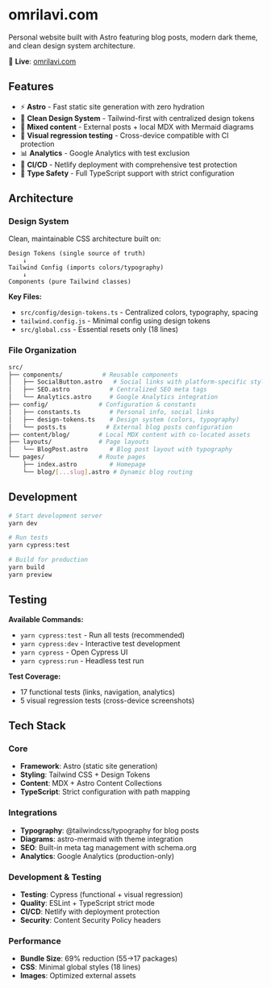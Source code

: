 # omrilavi.com

Personal website built with Astro featuring blog posts, modern dark theme, and clean design system architecture.

🔗 **Live**: [omrilavi.com](https://omrilavi.com)

## Features

- ⚡ **Astro** - Fast static site generation with zero hydration
- 🎨 **Clean Design System** - Tailwind-first with centralized design tokens
- 📝 **Mixed content** - External posts + local MDX with Mermaid diagrams
- 🧪 **Visual regression testing** - Cross-device compatible with CI protection
- 📊 **Analytics** - Google Analytics with test exclusion
- 🚀 **CI/CD** - Netlify deployment with comprehensive test protection
- 🎯 **Type Safety** - Full TypeScript support with strict configuration

## Architecture

### Design System

Clean, maintainable CSS architecture built on:

```
Design Tokens (single source of truth)
    ↓
Tailwind Config (imports colors/typography)
    ↓
Components (pure Tailwind classes)
```

**Key Files:**

- `src/config/design-tokens.ts` - Centralized colors, typography, spacing
- `tailwind.config.js` - Minimal config using design tokens
- `src/global.css` - Essential resets only (18 lines)

### File Organization

```bash
src/
├── components/           # Reusable components
│   ├── SocialButton.astro   # Social links with platform-specific styling
│   ├── SEO.astro           # Centralized SEO meta tags
│   └── Analytics.astro     # Google Analytics integration
├── config/              # Configuration & constants
│   ├── constants.ts        # Personal info, social links
│   ├── design-tokens.ts    # Design system (colors, typography)
│   └── posts.ts           # External blog posts configuration
├── content/blog/        # Local MDX content with co-located assets
├── layouts/             # Page layouts
│   └── BlogPost.astro      # Blog post layout with typography
└── pages/               # Route pages
    ├── index.astro         # Homepage
    └── blog/[...slug].astro # Dynamic blog routing
```

## Development

```bash
# Start development server
yarn dev

# Run tests
yarn cypress:test

# Build for production
yarn build
yarn preview
```

## Testing

**Available Commands:**

- `yarn cypress:test` - Run all tests (recommended)
- `yarn cypress:dev` - Interactive test development
- `yarn cypress` - Open Cypress UI
- `yarn cypress:run` - Headless test run

**Test Coverage:**

- 17 functional tests (links, navigation, analytics)
- 5 visual regression tests (cross-device screenshots)

## Tech Stack

### Core

- **Framework**: Astro (static site generation)
- **Styling**: Tailwind CSS + Design Tokens
- **Content**: MDX + Astro Content Collections
- **TypeScript**: Strict configuration with path mapping

### Integrations

- **Typography**: @tailwindcss/typography for blog posts
- **Diagrams**: astro-mermaid with theme integration
- **SEO**: Built-in meta tag management with schema.org
- **Analytics**: Google Analytics (production-only)

### Development & Testing

- **Testing**: Cypress (functional + visual regression)
- **Quality**: ESLint + TypeScript strict mode
- **CI/CD**: Netlify with deployment protection
- **Security**: Content Security Policy headers

### Performance

- **Bundle Size**: 69% reduction (55→17 packages)
- **CSS**: Minimal global styles (18 lines)
- **Images**: Optimized external assets
